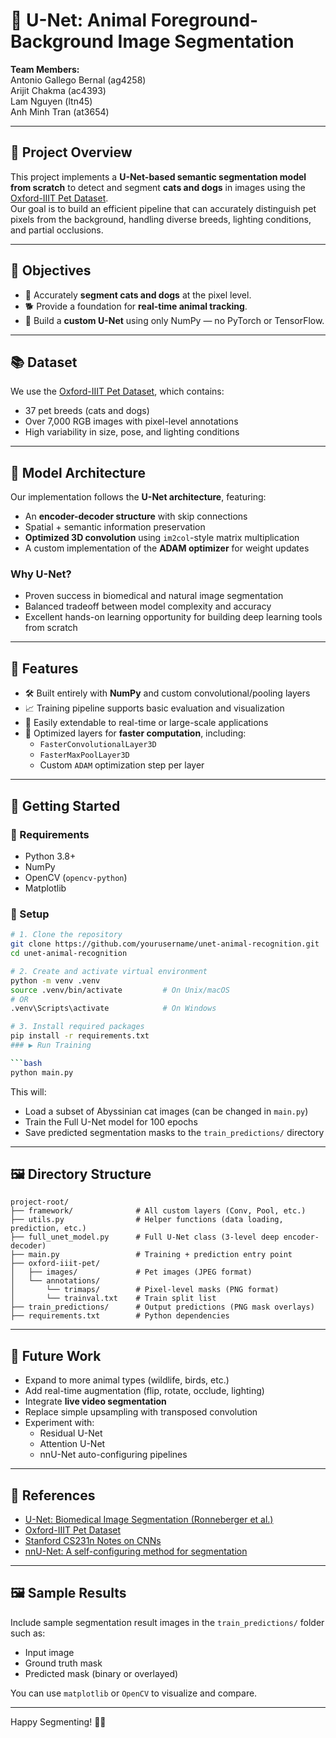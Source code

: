 # 🐾 U-Net: Animal Foreground-Background Image Segmentation

**Team Members:**  
Antonio Gallego Bernal (ag4258)  
Arijit Chakma (ac4393)  
Lam Nguyen (ltn45)  
Anh Minh Tran (at3654)

---

## 📌 Project Overview

This project implements a **U-Net-based semantic segmentation model from scratch** to detect and segment **cats and dogs** in images using the [Oxford-IIIT Pet Dataset](https://www.robots.ox.ac.uk/~vgg/data/pets/).  
Our goal is to build an efficient pipeline that can accurately distinguish pet pixels from the background, handling diverse breeds, lighting conditions, and partial occlusions.

---

## 🎯 Objectives

- 🎯 Accurately **segment cats and dogs** at the pixel level.
- 🐕 Provide a foundation for **real-time animal tracking**.
- 🔧 Build a **custom U-Net** using only NumPy — no PyTorch or TensorFlow.

---

## 📚 Dataset

We use the [Oxford-IIIT Pet Dataset](https://www.robots.ox.ac.uk/~vgg/data/pets/), which contains:
- 37 pet breeds (cats and dogs)
- Over 7,000 RGB images with pixel-level annotations
- High variability in size, pose, and lighting conditions

---

## 🧠 Model Architecture

Our implementation follows the **U-Net architecture**, featuring:
- An **encoder-decoder structure** with skip connections
- Spatial + semantic information preservation
- **Optimized 3D convolution** using `im2col`-style matrix multiplication
- A custom implementation of the **ADAM optimizer** for weight updates

### Why U-Net?
- Proven success in biomedical and natural image segmentation
- Balanced tradeoff between model complexity and accuracy
- Excellent hands-on learning opportunity for building deep learning tools from scratch

---

## 🧪 Features

- 🛠 Built entirely with **NumPy** and custom convolutional/pooling layers
- 📈 Training pipeline supports basic evaluation and visualization
- 🚀 Easily extendable to real-time or large-scale applications
- 🔧 Optimized layers for **faster computation**, including:
  - `FasterConvolutionalLayer3D`
  - `FasterMaxPoolLayer3D`
  - Custom `ADAM` optimization step per layer

---

## 🚀 Getting Started

### 🧩 Requirements

- Python 3.8+
- NumPy
- OpenCV (`opencv-python`)
- Matplotlib

### 🔧 Setup

```bash
# 1. Clone the repository
git clone https://github.com/yourusername/unet-animal-recognition.git
cd unet-animal-recognition

# 2. Create and activate virtual environment
python -m venv .venv
source .venv/bin/activate         # On Unix/macOS
# OR
.venv\Scripts\activate            # On Windows

# 3. Install required packages
pip install -r requirements.txt
### ▶️ Run Training

```bash
python main.py
```

This will:
- Load a subset of Abyssinian cat images (can be changed in `main.py`)
- Train the Full U-Net model for 100 epochs
- Save predicted segmentation masks to the `train_predictions/` directory

---

## 🖼️ Directory Structure

```
project-root/
├── framework/              # All custom layers (Conv, Pool, etc.)
├── utils.py                # Helper functions (data loading, prediction, etc.)
├── full_unet_model.py      # Full U-Net class (3-level deep encoder-decoder)
├── main.py                 # Training + prediction entry point
├── oxford-iiit-pet/
│   ├── images/             # Pet images (JPEG format)
│   └── annotations/
│       └── trimaps/        # Pixel-level masks (PNG format)
│       └── trainval.txt    # Train split list
├── train_predictions/      # Output predictions (PNG mask overlays)
├── requirements.txt        # Python dependencies
```

---

## 🔄 Future Work

- Expand to more animal types (wildlife, birds, etc.)
- Add real-time augmentation (flip, rotate, occlude, lighting)
- Integrate **live video segmentation**
- Replace simple upsampling with transposed convolution
- Experiment with:
  - Residual U-Net
  - Attention U-Net
  - nnU-Net auto-configuring pipelines

---

## 📖 References

- [U-Net: Biomedical Image Segmentation (Ronneberger et al.)](https://lmb.informatik.uni-freiburg.de/people/ronneber/u-net/)
- [Oxford-IIIT Pet Dataset](https://www.robots.ox.ac.uk/~vgg/data/pets/)
- [Stanford CS231n Notes on CNNs](https://cs231n.github.io/convolutional-networks/)
- [nnU-Net: A self-configuring method for segmentation](https://www.nature.com/articles/s41592-020-01008-z)

---

## 🖼️ Sample Results

Include sample segmentation result images in the `train_predictions/` folder such as:

- Input image
- Ground truth mask
- Predicted mask (binary or overlayed)

You can use `matplotlib` or `OpenCV` to visualize and compare.

---

Happy Segmenting! 🐶🐱

